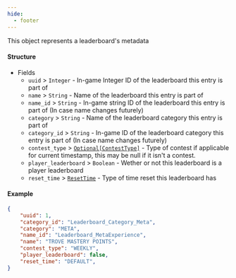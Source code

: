 ```yaml
---
hide:
  - footer
---
```

This object represents a leaderboard's metadata
#### **Structure**

- Fields
    - `uuid` >  `Integer` - In-game Integer ID of the leaderboard this entry is part of
    - `name` > `String` - Name of the leaderboard this entry is part of
    - `name_id` > `String` - In-game string ID of the leaderboard this entry is part of (In case name changes futurely)
    - `category` > `String` - Name of the leaderboard category this entry is part of
    - `category_id` > `String` - In-game ID of the leaderboard category this entry is part of (In case name changes futurely)
    - `contest_type` > [`Optional[ContestType]`](/models/leaderboards/ContestType) - Type of contest if applicable for current timestamp, this may be null if it isn't a contest.
    - `player_leaderboard` > `Boolean` - Wether or not this leaderboard is a player leaderboard
    - `reset_time` > [`ResetTime`](/models/leaderboards/ResetTime) - Type of time reset this leaderboard has

#### **Example**
```json
{
    "uuid": 1,
    "category_id": "Leaderboard_Category_Meta",
    "category": "META",
    "name_id": "Leaderboard_MetaExperience",
    "name": "TROVE MASTERY POINTS",
    "contest_type": "WEEKLY",
    "player_leaderboard": false,
    "reset_time": "DEFAULT",
}
```